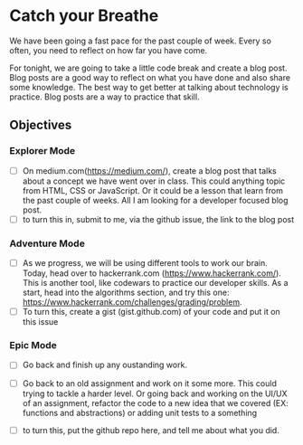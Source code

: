 # Catch your Breathe

We have been going a fast pace for the past couple of week. Every so often, you need to reflect on how far you have come.
 
For tonight, we are going to take a little code break and create a blog post. Blog posts are a good way to reflect on what you have done and also share some knowledge. The best way to get better at talking about technology is practice. Blog posts are a way to practice that skill. 

## Objectives

### Explorer Mode

- [ ] On medium.com(https://medium.com/), create a blog post that talks about a concept we have went over in class. This could anything  topic from HTML, CSS or JavaScript. Or it could be a lesson that learn from the past couple of weeks. All I am looking for a developer focused blog post. 
- [ ] to turn this in, submit to me, via the github issue, the link to the blog post

### Adventure Mode

- [ ] As we progress, we will be using different tools to work our brain. Today, head over to hackerrank.com (https://www.hackerrank.com/). This is another tool, like codewars to practice our developer skills. As a start, head into the algorithms section, and try this one: https://www.hackerrank.com/challenges/grading/problem. 
- [ ] To turn this, create a gist (gist.github.com) of your code and put it on this issue

### Epic Mode

- [ ] Go back and finish up any oustanding work. 
- [ ] Go back to an old assignment and work on it some more. This could trying to tackle a harder level. Or going back and working on the UI/UX of an assignment, refactor the code to a new idea that we covered (EX: functions and abstractions) or adding unit tests to a something 
- [ ] to turn this, put the github repo here, and tell me about what you did.

